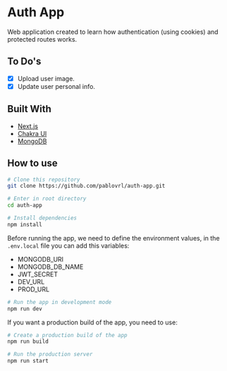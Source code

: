 # Auth App

Web application created to learn how authentication (using cookies) and protected routes works.

## To Do's

- [x] Upload user image.
- [x] Update user personal info.

## Built With

- [Next.js](https://nextjs.org/)
- [Chakra UI](https://chakra-ui.com/)
- [MongoDB](https://www.mongodb.com/)

## How to use

```bash
# Clone this repository
git clone https://github.com/pablovrl/auth-app.git

# Enter in root directory
cd auth-app

# Install dependencies
npm install
```

Before running the app, we need to define the environment values, in the `.env.local` file you can add this variables:

- MONGODB_URI
- MONGODB_DB_NAME
- JWT_SECRET
- DEV_URL
- PROD_URL

```bash
# Run the app in development mode
npm run dev
```

If you want a production build of the app, you need to use:

```bash
# Create a production build of the app
npm run build

# Run the production server
npm run start
```

